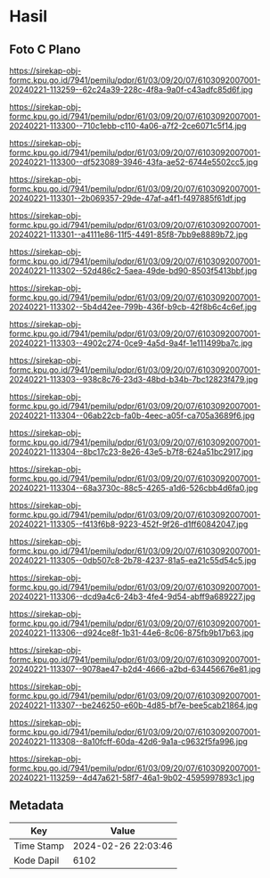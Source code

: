 # Hasil

## Foto C Plano

https://sirekap-obj-formc.kpu.go.id/7941/pemilu/pdpr/61/03/09/20/07/6103092007001-20240221-113259--62c24a39-228c-4f8a-9a0f-c43adfc85d6f.jpg

https://sirekap-obj-formc.kpu.go.id/7941/pemilu/pdpr/61/03/09/20/07/6103092007001-20240221-113300--710c1ebb-c110-4a06-a7f2-2ce6071c5f14.jpg

https://sirekap-obj-formc.kpu.go.id/7941/pemilu/pdpr/61/03/09/20/07/6103092007001-20240221-113300--df523089-3946-43fa-ae52-6744e5502cc5.jpg

https://sirekap-obj-formc.kpu.go.id/7941/pemilu/pdpr/61/03/09/20/07/6103092007001-20240221-113301--2b069357-29de-47af-a4f1-f497885f61df.jpg

https://sirekap-obj-formc.kpu.go.id/7941/pemilu/pdpr/61/03/09/20/07/6103092007001-20240221-113301--a4111e86-11f5-4491-85f8-7bb9e8889b72.jpg

https://sirekap-obj-formc.kpu.go.id/7941/pemilu/pdpr/61/03/09/20/07/6103092007001-20240221-113302--52d486c2-5aea-49de-bd90-8503f5413bbf.jpg

https://sirekap-obj-formc.kpu.go.id/7941/pemilu/pdpr/61/03/09/20/07/6103092007001-20240221-113302--5b4d42ee-799b-436f-b9cb-42f8b6c4c6ef.jpg

https://sirekap-obj-formc.kpu.go.id/7941/pemilu/pdpr/61/03/09/20/07/6103092007001-20240221-113303--4902c274-0ce9-4a5d-9a4f-1e111499ba7c.jpg

https://sirekap-obj-formc.kpu.go.id/7941/pemilu/pdpr/61/03/09/20/07/6103092007001-20240221-113303--938c8c76-23d3-48bd-b34b-7bc12823f479.jpg

https://sirekap-obj-formc.kpu.go.id/7941/pemilu/pdpr/61/03/09/20/07/6103092007001-20240221-113304--06ab22cb-fa0b-4eec-a05f-ca705a3689f6.jpg

https://sirekap-obj-formc.kpu.go.id/7941/pemilu/pdpr/61/03/09/20/07/6103092007001-20240221-113304--8bc17c23-8e26-43e5-b7f8-624a51bc2917.jpg

https://sirekap-obj-formc.kpu.go.id/7941/pemilu/pdpr/61/03/09/20/07/6103092007001-20240221-113304--68a3730c-88c5-4265-a1d6-526cbb4d6fa0.jpg

https://sirekap-obj-formc.kpu.go.id/7941/pemilu/pdpr/61/03/09/20/07/6103092007001-20240221-113305--f413f6b8-9223-452f-9f26-d1ff60842047.jpg

https://sirekap-obj-formc.kpu.go.id/7941/pemilu/pdpr/61/03/09/20/07/6103092007001-20240221-113305--0db507c8-2b78-4237-81a5-ea21c55d54c5.jpg

https://sirekap-obj-formc.kpu.go.id/7941/pemilu/pdpr/61/03/09/20/07/6103092007001-20240221-113306--dcd9a4c6-24b3-4fe4-9d54-abff9a689227.jpg

https://sirekap-obj-formc.kpu.go.id/7941/pemilu/pdpr/61/03/09/20/07/6103092007001-20240221-113306--d924ce8f-1b31-44e6-8c06-875fb9b17b63.jpg

https://sirekap-obj-formc.kpu.go.id/7941/pemilu/pdpr/61/03/09/20/07/6103092007001-20240221-113307--9078ae47-b2d4-4666-a2bd-634456676e81.jpg

https://sirekap-obj-formc.kpu.go.id/7941/pemilu/pdpr/61/03/09/20/07/6103092007001-20240221-113307--be246250-e60b-4d85-bf7e-bee5cab21864.jpg

https://sirekap-obj-formc.kpu.go.id/7941/pemilu/pdpr/61/03/09/20/07/6103092007001-20240221-113308--8a10fcff-60da-42d6-9a1a-c9632f5fa996.jpg

https://sirekap-obj-formc.kpu.go.id/7941/pemilu/pdpr/61/03/09/20/07/6103092007001-20240221-113259--4d47a621-58f7-46a1-9b02-4595997893c1.jpg


## Metadata

| Key        | Value               |
| ---------- | ------------------- |
| Time Stamp | 2024-02-26 22:03:46 |
| Kode Dapil | 6102                |



